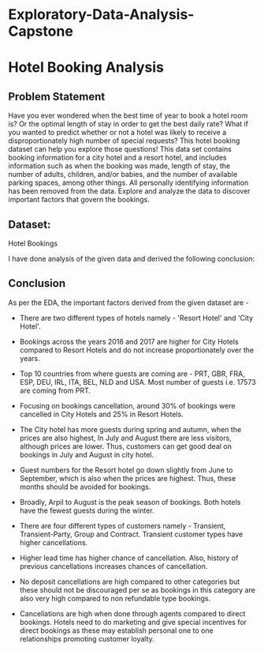 # Exploratory-Data-Analysis-Capstone
# Hotel Booking Analysis

## Problem Statement
Have you ever wondered when the best time of year to book a hotel room is? Or the optimal length of stay in order to get the best daily rate? What if you wanted to predict whether or not a hotel was likely to receive a disproportionately high number of special requests? This hotel booking dataset can help you explore those questions!
This data set contains booking information for a city hotel and a resort hotel, and includes information such as when the booking was made, length of stay, the number of adults, children, and/or babies, and the number of available parking spaces, among other things. All personally identifying information has been removed from the data.
Explore and analyze the data to discover important factors that govern the bookings.

## Dataset:
Hotel Bookings

I have done analysis of the given data and derived the following conclusion:
## Conclusion
As per the EDA, the important factors derived from the given dataset are -

* There are two different types of hotels namely - 'Resort Hotel' and 'City Hotel'.

* Bookings across the years 2016 and 2017 are higher for City Hotels compared to Resort Hotels and do not increase proportionately over the years.

* Top 10 countries from where guests are coming are - PRT, GBR, FRA, ESP, DEU, IRL, ITA, BEL, NLD and USA. Most number of guests i.e. 17573 are coming from PRT.

* Focusing on bookings cancellation, around 30% of bookings were cancelled in City Hotels and 25% in Resort Hotels.

* The City hotel has more guests during spring and autumn, when the prices are also highest, In July and August there are less visitors, although prices are lower. Thus, customers can get good deal on bookings in July and August in city hotel.

* Guest numbers for the Resort hotel go down slightly from June to September, which is also when the prices are highest. Thus, these months should be avoided for bookings.

* Broadly, Arpil to August is the peak season of bookings. Both hotels have the fewest guests during the winter.

* There are four different types of customers namely - Transient, Transient-Party, Group and Contract. Transient customer types have higher cancellations.

* Higher lead time has higher chance of cancellation. Also, history of previous cancellations increases chances of cancellation.

* No deposit cancellations are high compared to other categories but these should not be discouraged per se as bookings in this category are also very high compared to non refundable type bookings.

* Cancellations are high when done through agents compared to direct bookings. Hotels need to do marketing and give special incentives for direct bookings as these may establish personal one to one relationships promoting customer loyalty.
